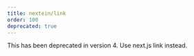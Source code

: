 ```yaml
---
title: nextein/link
order: 100
deprecated: true
---
```


This has been deprecated in version 4. Use next.js link instead.
